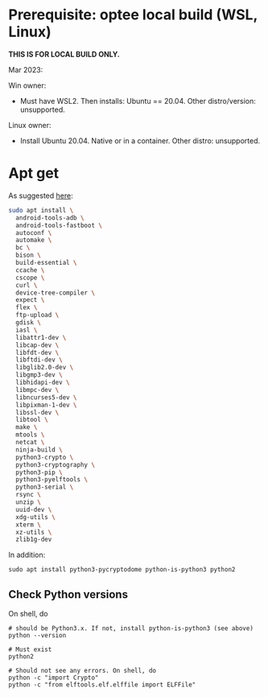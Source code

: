 # Prerequisite: optee local build (WSL, Linux)

**THIS IS FOR LOCAL BUILD ONLY.**

Mar 2023:

Win owner: 

* Must have WSL2. Then installs: Ubuntu == 20.04. Other distro/version: unsupported. 

Linux owner: 

* Install Ubuntu 20.04. Native or in a container. Other distro: unsupported. 

# Apt get

As suggested [here](https://optee.readthedocs.io/en/latest/building/prerequisites.html): 

```bash
sudo apt install \
  android-tools-adb \
  android-tools-fastboot \
  autoconf \
  automake \
  bc \
  bison \
  build-essential \
  ccache \
  cscope \
  curl \
  device-tree-compiler \
  expect \
  flex \
  ftp-upload \
  gdisk \
  iasl \
  libattr1-dev \
  libcap-dev \
  libfdt-dev \
  libftdi-dev \
  libglib2.0-dev \
  libgmp3-dev \
  libhidapi-dev \
  libmpc-dev \
  libncurses5-dev \
  libpixman-1-dev \
  libssl-dev \
  libtool \
  make \
  mtools \
  netcat \
  ninja-build \
  python3-crypto \
  python3-cryptography \
  python3-pip \
  python3-pyelftools \
  python3-serial \
  rsync \
  unzip \
  uuid-dev \
  xdg-utils \
  xterm \
  xz-utils \
  zlib1g-dev
```

In addition: 
```
sudo apt install python3-pycryptodome python-is-python3 python2
```

## Check Python versions 

On shell, do 

```
# should be Python3.x. If not, install python-is-python3 (see above)
python --version
```

```
# Must exist
python2 
```

```
# Should not see any errors. On shell, do 
python -c "import Crypto"
python -c "from elftools.elf.elffile import ELFFile"
```

